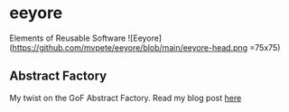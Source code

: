 # eeyore
Elements of Reusable Software
![Eeyore](https://github.com/mvpete/eeyore/blob/main/eeyore-head.png =75x75)


## Abstract Factory
My twist on the GoF Abstract Factory. Read my blog post [here](http://404)
